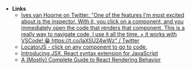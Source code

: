 - **Links**
	- [Ives van Hoorne on Twitter: "One of the features I'm most excited about is the inspector. With it, you click on a component, and you immediately open the code that renders that component. This is a really way to navigate code, I use it all the time. + it works with VSCode! 😁 https://t.co/laXSU24wWz" / Twitter](https://twitter.com/CompuIves/status/1506307886514769921)
	- [LocatorJS - click on any component to go to code.](https://www.locatorjs.com)
	- [Introducing JSX. React syntax extension for JavaScript](https://reactjs.org/docs/introducing-jsx.html)
	- [A (Mostly) Complete Guide to React Rendering Behavior](https://blog.isquaredsoftware.com/2020/05/blogged-answers-a-mostly-complete-guide-to-react-rendering-behavior/?utm_campaign=%D0%A1%D0%BE%D0%B2%D0%B0%20%D0%BF%D0%B8%D1%88%D0%B5%D1%82%20%D0%BD%D0%BE%D0%B2%D0%BE%D1%81%D1%82%D0%B8&utm_medium=email&utm_source=Revue%20newsletter)